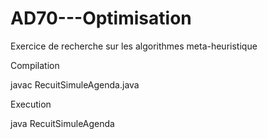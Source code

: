 # AD70---Optimisation
Exercice de recherche sur les algorithmes meta-heuristique

Compilation

javac RecuitSimuleAgenda.java

Execution

java RecuitSimuleAgenda

